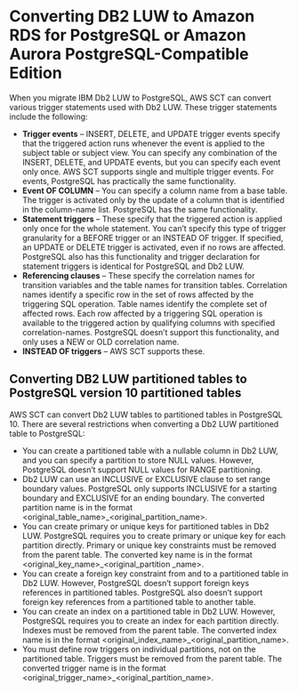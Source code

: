# Converting DB2 LUW to Amazon RDS for PostgreSQL or Amazon Aurora PostgreSQL\-Compatible Edition<a name="CHAP_Source.DB2LUW.ToPostgreSQL"></a>

When you migrate IBM Db2 LUW to PostgreSQL, AWS SCT can convert various trigger statements used with Db2 LUW\. These trigger statements include the following:
+ **Trigger events** – INSERT, DELETE, and UPDATE trigger events specify that the triggered action runs whenever the event is applied to the subject table or subject view\. You can specify any combination of the INSERT, DELETE, and UPDATE events, but you can specify each event only once\. AWS SCT supports single and multiple trigger events\. For events, PostgreSQL has practically the same functionality\. 
+ **Event OF COLUMN** – You can specify a column name from a base table\. The trigger is activated only by the update of a column that is identified in the column\-name list\. PostgreSQL has the same functionality\.
+ **Statement triggers** – These specify that the triggered action is applied only once for the whole statement\. You can’t specify this type of trigger granularity for a BEFORE trigger or an INSTEAD OF trigger\. If specified, an UPDATE or DELETE trigger is activated, even if no rows are affected\. PostgreSQL also has this functionality and trigger declaration for statement triggers is identical for PostgreSQL and Db2 LUW\.
+ **Referencing clauses** – These specify the correlation names for transition variables and the table names for transition tables\. Correlation names identify a specific row in the set of rows affected by the triggering SQL operation\. Table names identify the complete set of affected rows\. Each row affected by a triggering SQL operation is available to the triggered action by qualifying columns with specified correlation\-names\. PostgreSQL doesn’t support this functionality, and only uses a NEW or OLD correlation name\.
+ **INSTEAD OF triggers** – AWS SCT supports these\.

## Converting DB2 LUW partitioned tables to PostgreSQL version 10 partitioned tables<a name="CHAP_Source.DB2LUW.ToPostgreSQL.PartitionedTables"></a>

AWS SCT can convert Db2 LUW tables to partitioned tables in PostgreSQL 10\. There are several restrictions when converting a Db2 LUW partitioned table to PostgreSQL:
+ You can create a partitioned table with a nullable column in Db2 LUW, and you can specify a partition to store NULL values\. However, PostgreSQL doesn’t support NULL values for RANGE partitioning\.
+ Db2 LUW can use an INCLUSIVE or EXCLUSIVE clause to set range boundary values\. PostgreSQL only supports INCLUSIVE for a starting boundary and EXCLUSIVE for an ending boundary\. The converted partition name is in the format <original\_table\_name>\_<original\_partition\_name>\.
+ You can create primary or unique keys for partitioned tables in Db2 LUW\. PostgreSQL requires you to create primary or unique key for each partition directly\. Primary or unique key constraints must be removed from the parent table\. The converted key name is in the format <original\_key\_name>\_<original\_partition \_name>\.
+ You can create a foreign key constraint from and to a partitioned table in Db2 LUW\. However, PostgreSQL doesn’t support foreign keys references in partitioned tables\. PostgreSQL also doesn’t support foreign key references from a partitioned table to another table\.
+ You can create an index on a partitioned table in Db2 LUW\. However, PostgreSQL requires you to create an index for each partition directly\. Indexes must be removed from the parent table\. The converted index name is in the format <original\_index\_name>\_<original\_partition\_name>\.
+ You must define row triggers on individual partitions, not on the partitioned table\. Triggers must be removed from the parent table\. The converted trigger name is in the format <original\_trigger\_name>\_<original\_partition\_name>\.
